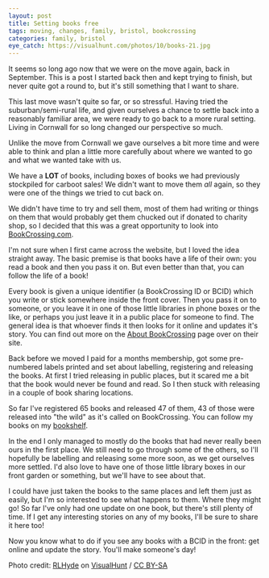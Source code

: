 ```yaml
---
layout: post
title: Setting books free
tags: moving, changes, family, bristol, bookcrossing
categories: family, bristol
eye_catch: https://visualhunt.com/photos/10/books-21.jpg
---
```


It seems so long ago now that we were on the move again, back in September. This is a post I started back then and kept trying to finish, but never quite got a round to, but it's still something that I want to share.

This last move wasn't quite so far, or so stressful. Having tried the suburban/semi-rural life, and given ourselves a chance to settle back into a reasonably familiar area, we were ready to go back to a more rural setting. Living in Cornwall for so long changed our perspective so much.

Unlike the move from Cornwall we gave ourselves a bit more time and were able to think and plan a little more carefully about where we wanted to go and what we wanted take with us.

<!--more-->

We have a **LOT** of books, including boxes of books we had previously stockpiled for carboot sales! We didn't want to move them _all_ again, so they were one of the things we tried to cut back on.

We didn't have time to try and sell them, most of them had writing or things on them that would probably get them chucked out if donated to charity shop, so I decided that this was a great opportunity to look into [BookCrossing.com](BookCrossing.com).

I'm not sure when I first came across the website, but I loved the idea straight away. The basic premise is that books have a life of their own: you read a book and then you pass it on. But even better than that, you can follow the life of a book!

Every book is given a unique identifier (a BookCrossing ID or BCID) which you write or stick somewhere inside the front cover. Then you pass it on to someone, or you leave it in one of those little libraries in phone boxes or the like, or perhaps you just leave it in a public place for someone to find. The general idea is that whoever finds it then looks for it online and updates it's story. You can find out more on the [About BookCrossing](https://www.bookcrossing.com/about) page over on their site.

Back before we moved I paid for a months membership, got some pre-numbered labels printed and set about labelling, registering and releasing the books. At first I tried releasing in public places, but it scared me a bit that the book would never be found and read. So I then stuck with releasing in a couple of book sharing locations.

So far I've registered 65 books and released 47 of them, 43 of those were released into "the wild" as it's called on BookCrossing. You can follow my books on my [bookshelf](https://www.bookcrossing.com/mybookshelf/CyberneticDave/all).

In the end I only managed to mostly do the books that had never really been ours in the first place. We still need to go through some of the others, so I'll hopefully be labelling and releasing some more soon, as we get ourselves more settled. I'd also love to have one of those little library boxes in our front garden or something, but we'll have to see about that.

I could have just taken the books to the same places and left them just as easily, but I'm so interested to see what happens to them. Where they might go! So far I've only had one update on one book, but there's still plenty of time. If I get any interesting stories on any of my books, I'll be sure to share it here too!

Now you know what to do if you see any books with a BCID in the front: get online and update the story. You'll make someone's day!

Photo credit: [RLHyde](https://visualhunt.com/author/bd99e4) on [VisualHunt](https://visualhunt.com/re/dcdbe1) / [CC BY-SA](http://creativecommons.org/licenses/by-sa/2.0/)